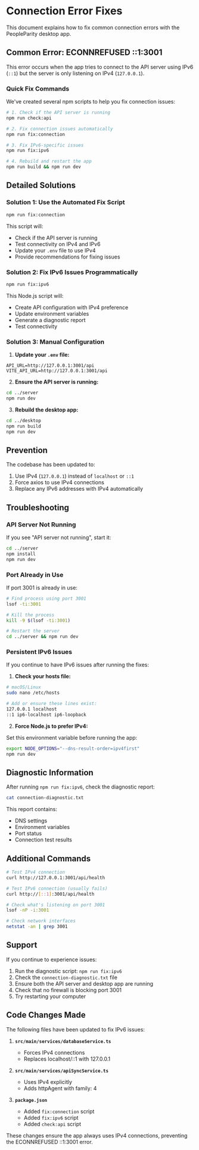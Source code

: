 # Connection Error Fixes

This document explains how to fix common connection errors with the PeopleParity desktop app.

## Common Error: ECONNREFUSED ::1:3001

This error occurs when the app tries to connect to the API server using IPv6 (`::1`) but the server is only listening on IPv4 (`127.0.0.1`).

### Quick Fix Commands

We've created several npm scripts to help you fix connection issues:

```bash
# 1. Check if the API server is running
npm run check:api

# 2. Fix connection issues automatically
npm run fix:connection

# 3. Fix IPv6-specific issues
npm run fix:ipv6

# 4. Rebuild and restart the app
npm run build && npm run dev
```

## Detailed Solutions

### Solution 1: Use the Automated Fix Script

```bash
npm run fix:connection
```

This script will:
- Check if the API server is running
- Test connectivity on IPv4 and IPv6
- Update your `.env` file to use IPv4
- Provide recommendations for fixing issues

### Solution 2: Fix IPv6 Issues Programmatically

```bash
npm run fix:ipv6
```

This Node.js script will:
- Create API configuration with IPv4 preference
- Update environment variables
- Generate a diagnostic report
- Test connectivity

### Solution 3: Manual Configuration

1. **Update your `.env` file:**

```env
API_URL=http://127.0.0.1:3001/api
VITE_API_URL=http://127.0.0.1:3001/api
```

2. **Ensure the API server is running:**

```bash
cd ../server
npm run dev
```

3. **Rebuild the desktop app:**

```bash
cd ../desktop
npm run build
npm run dev
```

## Prevention

The codebase has been updated to:
1. Use IPv4 (`127.0.0.1`) instead of `localhost` or `::1`
2. Force axios to use IPv4 connections
3. Replace any IPv6 addresses with IPv4 automatically

## Troubleshooting

### API Server Not Running

If you see "API server not running", start it:

```bash
cd ../server
npm install
npm run dev
```

### Port Already in Use

If port 3001 is already in use:

```bash
# Find process using port 3001
lsof -ti:3001

# Kill the process
kill -9 $(lsof -ti:3001)

# Restart the server
cd ../server && npm run dev
```

### Persistent IPv6 Issues

If you continue to have IPv6 issues after running the fixes:

1. **Check your hosts file:**

```bash
# macOS/Linux
sudo nano /etc/hosts

# Add or ensure these lines exist:
127.0.0.1 localhost
::1 ip6-localhost ip6-loopback
```

2. **Force Node.js to prefer IPv4:**

Set this environment variable before running the app:

```bash
export NODE_OPTIONS="--dns-result-order=ipv4first"
npm run dev
```

## Diagnostic Information

After running `npm run fix:ipv6`, check the diagnostic report:

```bash
cat connection-diagnostic.txt
```

This report contains:
- DNS settings
- Environment variables
- Port status
- Connection test results

## Additional Commands

```bash
# Test IPv4 connection
curl http://127.0.0.1:3001/api/health

# Test IPv6 connection (usually fails)
curl http://[::1]:3001/api/health

# Check what's listening on port 3001
lsof -nP -i:3001

# Check network interfaces
netstat -an | grep 3001
```

## Support

If you continue to experience issues:

1. Run the diagnostic script: `npm run fix:ipv6`
2. Check the `connection-diagnostic.txt` file
3. Ensure both the API server and desktop app are running
4. Check that no firewall is blocking port 3001
5. Try restarting your computer

## Code Changes Made

The following files have been updated to fix IPv6 issues:

1. **`src/main/services/databaseService.ts`**
   - Forces IPv4 connections
   - Replaces localhost/::1 with 127.0.0.1

2. **`src/main/services/apiSyncService.ts`**
   - Uses IPv4 explicitly
   - Adds httpAgent with family: 4

3. **`package.json`**
   - Added `fix:connection` script
   - Added `fix:ipv6` script
   - Added `check:api` script

These changes ensure the app always uses IPv4 connections, preventing the ECONNREFUSED ::1:3001 error.